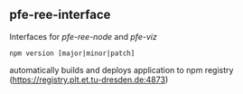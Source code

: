 pfe-ree-interface
----------------

Interfaces for *pfe-ree-node* and *pfe-viz*


```
npm version [major|minor|patch]
```
automatically builds and deploys application to npm registry (https://registry.plt.et.tu-dresden.de:4873) 